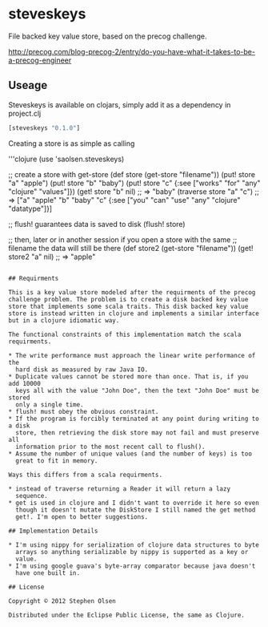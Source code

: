 # steveskeys

File backed key value store, based on the precog challenge.

http://precog.com/blog-precog-2/entry/do-you-have-what-it-takes-to-be-a-precog-engineer

## Useage

Steveskeys is available on clojars, simply add it as a dependency in
project.clj

```clojure
[steveskeys "0.1.0"]
```

Creating a store is as simple as calling 

'''clojure
(use 'saolsen.steveskeys)

;; create a store with get-store
(def store (get-store "filename"))
(put! store "a" "apple")
(put! store "b" "baby")
(put! store "c" {:see ["works" "for" "any" "clojure" "values"]})
(get! store "b" nil)
;; => "baby"
(traverse store "a" "c")
;; =>
["a" "apple" "b" "baby" "c" {:see ["you" "can" "use" "any" "clojure" "datatype"]}]

;; flush! guarantees data is saved to disk
(flush! store)

;; then, later or in another session if you open a store with the same
;; filename the data will still be there
(def store2 (get-store "filename"))
(get! store2 "a" nil)
;; => "apple"
```

## Requirments

This is a key value store modeled after the requirments of the precog
challenge problem. The problem is to create a disk backed key value
store that implements some scala traits. This disk backed key value
store is instead written in clojure and implements a similar interface
but in a clojure idiomatic way.

The functional constraints of this implementation match the scala
requirments.

* The write performance must approach the linear write performance of the
  hard disk as measured by raw Java IO.
* Duplicate values cannot be stored more than once. That is, if you add 10000
  keys all with the value "John Doe", then the text "John Doe" must be stored
  only a single time.
* flush! must obey the obvious constraint.
* If the program is forcibly terminated at any point during writing to a disk
  store, then retrieving the disk store may not fail and must preserve all
  information prior to the most recent call to flush().
* Assume the number of unique values (and the number of keys) is too
  great to fit in memory.

Ways this differs from a scala requirments.

* instead of traverse returning a Reader it will return a lazy
  sequence.
* get is used in clojure and I didn't want to override it here so even
  though it doesn't mutate the DiskStore I still named the get method
  get!. I'm open to better suggestions.

## Implementation Details

* I'm using nippy for serialization of clojure data structures to byte
  arrays so anything serializable by nippy is supported as a key or
  value.
* I'm using google guava's byte-array comparator because java doesn't
  have one built in.

## License

Copyright © 2012 Stephen Olsen

Distributed under the Eclipse Public License, the same as Clojure.
